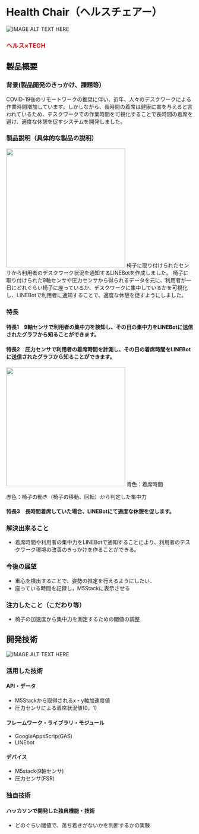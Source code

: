 # Health Chair（ヘルスチェアー）

![IMAGE ALT TEXT HERE](https://cdn.discordapp.com/attachments/889072819584008228/903646494647787550/aac43b34386cfe67.jpg)

<h3 style="color:#ff0000">ヘルス×TECH</h3>

## 製品概要
### 背景(製品開発のきっかけ、課題等）
COVID-19後のリモートワークの推奨に伴い、近年、人々のデスクワークによる作業時間増加しています。しかしながら、長時間の着席は健康に害を与えると言われているため、デスクワークでの作業時間を可視化することで長時間の着席を避け、適度な休憩を促すシステムを開発しました。

### 製品説明（具体的な製品の説明）
<img src="https://user-images.githubusercontent.com/38782966/139522775-97a3f5ba-39bc-44f8-979b-14b68d69d9bc.JPG" width="320px">  
椅子に取り付けられたセンサから利用者のデスクワーク状況を通知するLINEBotを作成しました。 椅子に取り付けられた9軸センサや圧力センサから得られるデータを元に、利用者が一日にどれぐらい椅子に座っているか、デスクワークに集中しているかを可視化し、LINEBotで利用者に通知することで、適度な休憩を促すようにしました。

### 特長
#### 特長1　9軸センサで利用者の集中力を検知し、その日の集中力をLINEBotに送信されたグラフから知ることができます。

#### 特長2　圧力センサで利用者の着席時間を計測し、その日の着席時間をLINEBotに送信されたグラフから知ることができます。
<img src="https://user-images.githubusercontent.com/38782966/139522488-fcbb11b6-5612-4111-a9c1-b8aa62745c6f.jpg" width="320px">  
青色：着席時間  

赤色：椅子の動き（椅子の移動、回転）から判定した集中力

#### 特長3　長時間着席していた場合、LINEBotにて適度な休憩を促します。　　

### 解決出来ること
* 着席時間や利用者の集中力をLINEBotで通知することにより、利用者のデスクワーク環境の改善のきっかけを作ることができる。

### 今後の展望
* 重心を検出することで、姿勢の推定を行えるようにしたい．
* 座っている時間を記録し，M5Stackに表示させる

### 注力したこと（こだわり等）
* 椅子の加速度から集中力を測定するための閾値の調整

## 開発技術
![IMAGE ALT TEXT HERE](https://media.discordapp.net/attachments/889072819584008226/903834763591307394/3bbf631aca985629.JPG)
### 活用した技術
#### API・データ
* M5Stackから取得されるx・y軸加速度値
* 圧力センサによる着席状況値(0，1)

#### フレームワーク・ライブラリ・モジュール
* GoogleAppsScrip(GAS)
* LINEbot

#### デバイス
* M5stack(9軸センサ) 
* 圧力センサ(FSR)

### 独自技術
#### ハッカソンで開発した独自機能・技術
* どのぐらい閾値で、落ち着きがないかを判断するかの実験
